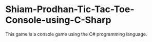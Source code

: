 # Shiam-Prodhan-Tic-Tac-Toe-Console-using-C-Sharp
This game is a console game using the C# programming language.
